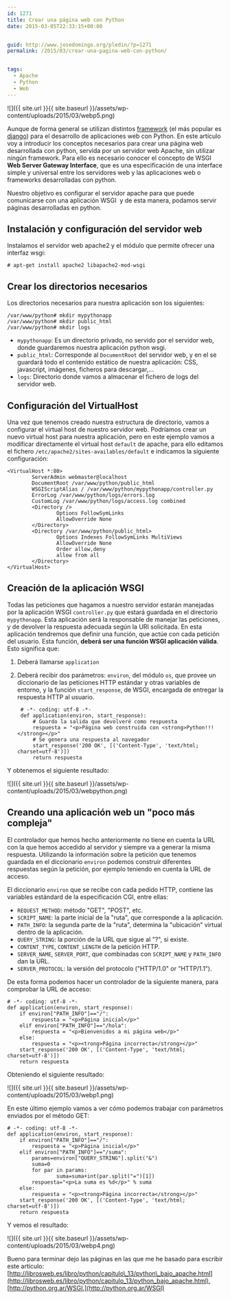 ```yaml
---
id: 1271
title: Crear una página web con Python
date: 2015-03-05T22:33:15+00:00


guid: http://www.josedomingo.org/pledin/?p=1271
permalink: /2015/03/crear-una-pagina-web-con-python/


tags:
  - Apache
  - Python
  - Web
---
```

![]({{ site.url }}{{ site.baseurl }}/assets/wp-content/uploads/2015/03/webp5.png)

Aunque de forma general se utilizan distintos [framework](https://wiki.python.org/moin/WebFrameworks) (el más popular es [django](https://www.djangoproject.com/)) para el desarrollo de aplicaciones web con Python. En este artículo voy a introducir los conceptos necesarios para crear una página web desarrollada con python, servida por un servidor web Apache, sin utilizar ningún framework. Para ello es necesario conocer el concepto de WSGI **Web Server Gateway Interface**, que es una especificación de una interface simple y universal entre los servidores web y las aplicaciones web o frameworks desarrolladas con python.

Nuestro objetivo es configurar el servidor apache para que puede comunicarse con una aplicación WSGI  y de esta manera, podamos servir páginas desarrolladas en python.

## Instalación y configuración del servidor web

Instalamos el servidor web apache2 y el módulo que permite ofrecer una interfaz wsgi:

    # apt-get install apache2 libapache2-mod-wsgi

## Crear los directorios necesarios

Los directorios necesarios para nuestra aplicación son los siguientes:

    /var/www/python# mkdir mypythonapp
    /var/www/python# mkdir public_html
    /var/www/python# mkdir logs

* `mypythonapp`: Es un directorio privado, no servido por el servidor web, donde guardaremos nuestra aplicación python wsgi.
* `public_html`: Corresponde al `DocumentRoot` del servidor web, y en el se guardará todo el contenido estático de nuestra aplicación: CSS, javascript, imágenes, ficheros para descargar,...
* `logs`: Directorio donde vamos a almacenar el fichero de logs del servidor web.

## Configuración del VirtualHost

Una vez que tenemos creado nuestra estructura de directorio, vamos a configurar el virtual host de nuestro servidor web. Podríamos crear un nuevo virtual host para nuestra aplicación, pero en este ejemplo vamos a modificar directamente el virtual host `default` de apache, para ello editamos el fichero `/etc/apache2/sites-availables/default` e indicamos la siguiente configuración:

    <VirtualHost *:80>
            ServerAdmin webmaster@localhost
            DocumentRoot /var/www/python/public_html
            WSGIScriptAlias / /var/www/python/mypythonapp/controller.py
            ErrorLog /var/www/python/logs/errors.log
            CustomLog /var/www/python/logs/access.log combined
            <Directory />
                    Options FollowSymLinks
                    AllowOverride None
            </Directory>
            <Directory /var/www/python/public_html>
                    Options Indexes FollowSymLinks MultiViews
                    AllowOverride None
                    Order allow,deny
                    allow from all
            </Directory>
    </VirtualHost>

## Creación de la aplicación WSGI

Todas las peticiones que hagamos a nuestro servidor estarán manejadas por la aplicación WSGI `controller.py` que estará guardada en el directorio `mypythonapp`. Esta aplicación será la responsable de manejar las peticiones, y de devolver la respuesta adecuada según la URI solicitada. En esta aplicación tendremos que definir una función, que actúe con cada petición del usuario. Esta función, **deberá ser una función WSGI aplicación válida**. Esto significa que:

1. Deberá llamarse `application`
2. Deberá recibir dos parámetros: `environ`, del módulo `os`, que provee un diccionario de las peticiones HTTP estándar y otras variables de entorno, y la función `start_response`, de WSGI, encargada de entregar la respuesta HTTP al usuario.

        # -*- coding: utf-8 -*-
        def application(environ, start_response):
            # Guardo la salida que devolveré como respuesta
            respuesta = "<p>Página web construida con <strong>Python!!!</strong></p>"
            # Se genera una respuesta al navegador 
            start_response('200 OK', [('Content-Type', 'text/html; charset=utf-8')])
            return respuesta

Y obtenemos el siguiente resultado:

![]({{ site.url }}{{ site.baseurl }}/assets/wp-content/uploads/2015/03/webpython.png)

## Creando una aplicación web un "poco más compleja"

El controlador que hemos hecho anteriormente no tiene en cuenta la URL con la que hemos accedido al servidor y siempre va a generar la misma respuesta. Utilizando la información sobre la petición que tenemos guardada en el diccionario `environ` podemos construir diferentes respuestas según la petición, por ejemplo teniendo en cuenta la URL de acceso.

El diccionario `environ` que se recibe con cada pedido HTTP, contiene las variables estándard de la especificación CGI, entre ellas:

* `REQUEST_METHOD`: método "GET", "POST", etc.
* `SCRIPT_NAME`: la parte inicial de la "ruta", que corresponde a la aplicación.
* `PATH_INFO`: la segunda parte de la "ruta", determina la "ubicación" virtual dentro de la aplicación.
* `QUERY_STRING`: la porción de la URL que sigue al "?", si existe.
* `CONTENT_TYPE`, `CONTENT_LENGTH` de la petición HTTP.
* `SERVER_NAME`, `SERVER_PORT`, que combinadas con `SCRIPT_NAME` y `PATH_INFO` dan la URL.
* `SERVER_PROTOCOL`: la versión del protocolo ("HTTP/1.0" or "HTTP/1.1").

De esta forma podemos hacer un controlador de la siguiente manera, para comprobar la URL de acceso:

    # -*- coding: utf-8 -*-
    def application(environ, start_response):
        if environ["PATH_INFO"]=="/":
            respuesta = "<p>Página inicial</p>"
        elif environ["PATH_INFO"]=="/hola":
            respuesta = "<p>Bienvenidos a mi página web</p>"
        else:
            respuesta = "<p><trong>Página incorrecta</strong></p>"
        start_response('200 OK', [('Content-Type', 'text/html; charset=utf-8')])
        return respuesta

Obteniendo el siguiente resultado:

![]({{ site.url }}{{ site.baseurl }}/assets/wp-content/uploads/2015/03/webp1.png)

En este último ejemplo vamos a ver cómo podemos trabajar con parámetros enviados por el método GET:

    # -*- coding: utf-8 -*-
    def application(environ, start_response):
        if environ["PATH_INFO"]=="/":
            respuesta = "<p>Página inicial</p>"
        elif environ["PATH_INFO"]=="/suma":
            params=environ["QUERY_STRING"].split("&")
            suma=0
            for par in params:
                    suma=suma+int(par.split("=")[1])
            respuesta="<p>La suma es %d</p>" % suma
        else:
            respuesta = "<p><trong>Página incorrecta</strong></p>"
        start_response('200 OK', [('Content-Type', 'text/html; charset=utf-8')])
        return respuesta

Y vemos el resultado:

![]({{ site.url }}{{ site.baseurl }}/assets/wp-content/uploads/2015/03/webp4.png)

Bueno para terminar dejo las páginas en las que me he basado para escribir este artículo: [http://librosweb.es/libro/python/capitulo\_13/python\_bajo_apache.html](http://librosweb.es/libro/python/capitulo_13/python_bajo_apache.html), [http://python.org.ar/WSGI.](http://python.org.ar/WSGI)

<!-- AddThis Advanced Settings generic via filter on the_content -->

<!-- AddThis Share Buttons generic via filter on the_content -->